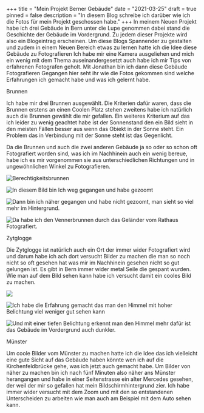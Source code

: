 +++
title = "Mein Projekt Berner Gebäude"
date = "2021-03-25"
draft = true
pinned = false
description = "In diesem Blog schreibe ich darüber wie ich die Fotos für mein Projekt geschossen habe."
+++
In meinem Neuen Projekt habe ich drei Gebäude in Bern unter die Lupe genommen dabei stand die Geschichte der Gebäude im Vordergrund. Zu jedem dieser Projekte wird also ein Blogeintrag erscheinen. Um diese Blogs Spannender zu gestalten und zudem in einem Neuen Bereich etwas zu lernen hatte ich die Idee diese Gebäude zu Fotografieren Ich habe mir eine Kamera ausgeliehen und mich ein wenig mit dem Thema auseinandergesetzt auch habe ich mir Tips von erfahrenen Fotografen geholt. Mit Jonathan bin ich dann diese Gebäude Fotografieren Gegangen hier seht ihr wie die Fotos gekommen sind welche Erfahrungen ich gemacht habe und was ich gelernt habe.

Brunnen

Ich habe mir drei Brunnen ausgewählt. Die Kriterien dafür waren, dass die Brunnen erstens an einen Coolen Platz stehen zweitens habe ich natürlich auch die Brunnen gewählt die mir gefallen. Ein weiteres Kriterium auf das ich leider zu wenig geachtet habe ist der Sonnenstand den ein Bild sieht in den meisten Fällen besser aus wenn das Obiekt in der Sonne steht. Ein Problem das in Verbindung mit der Sonne steht ist das Gegenlicht.

Da die Brunnen und auch die zwei anderen Gebäude ja so oder so schon oft Fotografiert worden sind, was ich im Nachhinein auch ein wenig bereue, habe ich es mir vorgenommen sie aus unterschiedlichen Richtungen und in ungewöhnlichen Winkel zu Fotografieren. 

![Berechtigkeitsbrunnen](_dsc1120.jpg)

![In diesem Bild bin Ich weg gegangen und habe gezoomt](_dsc1123.jpg)

![Dann bin ich näher gegangen und habe nicht gezoomt, man sieht so viel mehr im Hintergrund.](_dsc1125.jpg)

![Da habe ich den Vennerbrunnen durch das Geländer vom Rathaus Fotografiert.](_dsc1160.jpg)

Zytglogge

Die Zytglogge ist natürlich auch ein Ort der immer wider Fotografiert wird und darum habe ich ach dort versucht Bilder zu machen die man so noch nicht so oft gesehen hat was mir im Nachhinein gesehen nicht so gut gelungen ist. Es gibt in Bern immer wider metal Seile die gespant wurden. Wie man auf dem Bild sehen kann habe ich versucht damit ein cooles Bild zu machen. 

![](_dsc1139.jpg)

![](_dsc1207.jpg "Ich habe die Erfahrung gemacht das man den Himmel mit hoher Belichtung viel weniger gut sehen kann")

![Und mit einer tiefen Belichtung erkennt man den Himmel mehr dafür ist das Gebäude im Vordergrund auch dunkler.](_dsc1208.jpg)

Münster

Um coole Bilder vom Münster zu machen hatte ich die Idee das ich vielleicht eine gute Sicht auf das Gebäude haben könnte wen ich auf die Kirchenfeldbrücke gehe, was ich jetzt auch gemacht habe. Um Bilder von näher zu machen bin ich nach fünf Minuten also näher ans Münster herangangen und habe in einer Seitenstrasse ein alter Mercedes gesehen, der weil der mir so gefallen hat mein Bildschirmhintergrund zier. Ich habe immer wider versucht mit dem Zoom und mit den so entstandenen Unterscheiden zu arbeiten wie man auch am Beispiel mit dem Auto sehen kann.